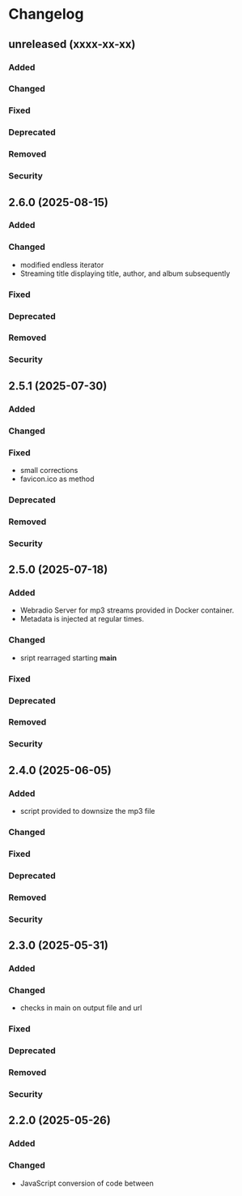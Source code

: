 # Changelog
## unreleased (xxxx-xx-xx)
### Added
### Changed
### Fixed
### Deprecated
### Removed
### Security
## 2.6.0 (2025-08-15)
### Added
### Changed
- modified endless iterator
- Streaming title displaying title, author, and album subsequently 
### Fixed
### Deprecated
### Removed
### Security
## 2.5.1 (2025-07-30)
### Added
### Changed
### Fixed
- small corrections
- favicon.ico as method 
### Deprecated
### Removed
### Security
## 2.5.0 (2025-07-18)
### Added
- Webradio Server for mp3 streams provided in Docker container.
- Metadata is injected at regular times.
### Changed
- sript rearraged starting __main__
### Fixed
### Deprecated
### Removed
### Security
## 2.4.0 (2025-06-05)
### Added
- script provided to downsize the mp3 file
### Changed
### Fixed
### Deprecated
### Removed
### Security
## 2.3.0 (2025-05-31)
### Added
### Changed
- checks in main on output file and url
### Fixed
### Deprecated
### Removed
### Security
## 2.2.0 (2025-05-26)
### Added
### Changed
- JavaScript conversion of code between <script> tags to Python dictionary
### Fixed
- regular expression pattern specified
### Deprecated
### Removed
### Security
## 2.1.0 (2024-08-25)
### Added
### Changed
### Fixed
- exit, if download file exists
### Deprecated
### Removed
### Security
## 2.0.0 (2024-08-18)
### Added
### Changed
- scrape script for audioURL and extract via regExp
### Fixed
### Deprecated
### Removed
### Security
